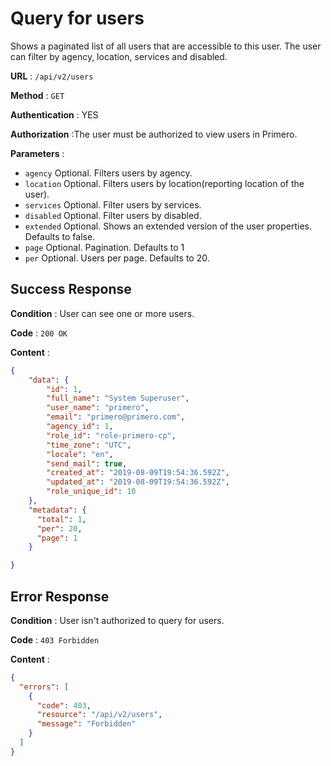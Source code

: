 # Query for users

Shows a paginated list of all users that are accessible to this user. The user can filter by agency, location, services and disabled.

**URL** : `/api/v2/users`

**Method** : `GET`

**Authentication** : YES

**Authorization** :The user must be authorized to view users in Primero.

**Parameters** : 

* `agency` Optional. Filters users by agency.
* `location` Optional. Filters users by location(reporting location of the user).
* `services` Optional. Filter users by services.
* `disabled` Optional. Filter users by disabled.
* `extended` Optional. Shows an extended version of the user properties. Defaults to false.
* `page` Optional. Pagination. Defaults to 1
* `per` Optional. Users per page. Defaults to 20. 

## Success Response

**Condition** : User can see one or more users. 

**Code** : `200 OK`

**Content** :

```json
{
    "data": {
        "id": 1,
        "full_name": "System Superuser",
        "user_name": "primero",
        "email": "primero@primero.com",
        "agency_id": 1,
        "role_id": "role-primero-cp",
        "time_zone": "UTC",
        "locale": "en",
        "send_mail": true,
        "created_at": "2019-08-09T19:54:36.592Z",
        "updated_at": "2019-08-09T19:54:36.592Z",
        "role_unique_id": 10
    },
    "metadata": {
      "total": 1,
      "per": 20,
      "page": 1
    }

}
```
## Error Response

**Condition** : User isn't authorized to query for users. 

**Code** : `403 Forbidden`

**Content** :

```json
{
  "errors": [
    {
      "code": 403,
      "resource": "/api/v2/users",
      "message": "Forbidden"
    }
  ]
}
```
